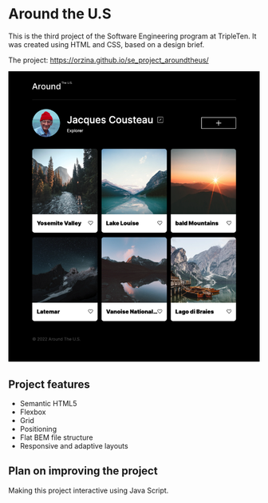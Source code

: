 # Around the U.S

This is the third project of the Software Engineering program at TripleTen. It was created using HTML and CSS, based on a design brief.

The project:
https://orzina.github.io/se_project_aroundtheus/

![Around the u.s project](./images/demo/demo_image.png)

## Project features

- Semantic HTML5
- Flexbox
- Grid
- Positioning
- Flat BEM file structure
- Responsive and adaptive layouts

## Plan on improving the project

Making this project interactive using Java Script.
